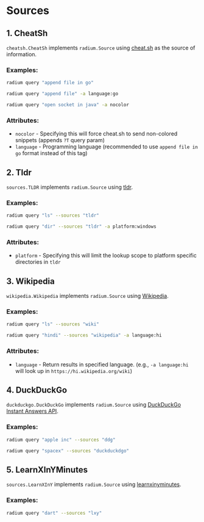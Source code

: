 # Sources

## 1. CheatSh

`cheatsh.CheatSh` implements `radium.Source` using [cheat.sh](https://cheat.sh) as the source of information.

### Examples:

```bash
radium query "append file in go"

radium query "append file" -a language:go

radium query "open socket in java" -a nocolor
```

### Attributes:

* `nocolor` - Specifying this will force cheat.sh to send non-colored snippets (appends `?T` query param)
* `language` - Programming language (recommended to use `append file in go` format instead of this tag)


## 2. Tldr

`sources.TLDR` implements `radium.Source` using [tldr](https://github.com/tldr-pages/tldr).

### Examples:

```bash
radium query "ls" --sources "tldr"

radium query "dir" --sources "tldr" -a platform:windows
```

### Attributes:

* `platform` - Specifying this will limit the lookup scope to platform specific directories in `tldr`


## 3. Wikipedia

`wikipedia.Wikipedia` implements `radium.Source` using [Wikipedia](https://wikipedia.org).

### Examples:

```bash
radium query "ls" --sources "wiki"

radium query "hindi" --sources "wikipedia" -a language:hi
```

### Attributes:

* `language` - Return results in specified language. (e.g., `-a language:hi` will look up in `https://hi.wikipedia.org/wiki`) 

## 4. DuckDuckGo

`duckduckgo.DuckDuckGo` implements `radium.Source` using [DuckDuckGo Instant Answers API](https://api.duckduckgo.com).

### Examples:

```bash
radium query "apple inc" --sources "ddg"

radium query "spacex" --sources "duckduckdgo" 
```

## 5. LearnXInYMinutes

`sources.LearnXInY` implements `radium.Source` using [learnxinyminutes](http://github.com/adambard/learnxinyminutes-docs).

### Examples:

```bash
radium query "dart" --sources "lxy"
```
